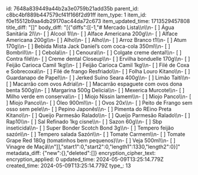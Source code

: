 id: 7648a839449a44b2a3e0759b21add35b
parent_id: c8bc4bf889b447579cf41f166f2d91ff
item_type: 1
item_id: f0e15512b9aa4db29170ac44da72c673
item_updated_time: 1713529457808
title_diff: "[]"
body_diff: "[{\"diffs\":[[-1,\"# Mercado Lista\\\n\\\n- [ ]  Água Sanitária 2l\\\n- [ ]  Alcool 1l\\\n- [ ]  Alface Americana 200g\\\n- [ ]  Alface Americana 200g\\\n- [ ]  Alho\\\n- [ ]  Alho\\\n- [ ]  Arroz Branco t1\\\n- [ ]  Atum 170g\\\n- [ ]  Bebida Mista Jack Daniel’s com coca-cola 350ml\\\n- [ ]  Bombril\\\n- [ ]  Cebola\\\n- [ ]  Cenoura\\\n- [ ]  Colgate creme dental\\\n- [ ]  Contra filé\\\n- [ ]  Creme dental Closeup\\\n- [ ]  Ervilha bonduelle 170g\\\n- [ ]  Feijão Carioca Camil 1kg\\\n- [ ]  Feijão Carioca Camil 1kg\\\n- [ ]  Filé de Coxa e Sobrecoxa\\\n- [ ]  Filé de frango Resfriado\\\n- [ ]  Folha Louro Kitano\\\n- [ ]  Guardanapo de Papel\\\n- [ ]  Jerked Suíno Seara 400g\\\n- [ ]  Limão Taiti\\\n- [ ]  Macarrão com ovos Adria\\\n- [ ]  Macarrão espaguete com ovos dona benta 500g\\\n- [ ]  Margarina 500g Delicia\\\n- [ ]  Mexerica Murcote\\\n- [ ]  Milho verde em conserva\\\n- [ ]  Miojo Nissin lamem\\\n- [ ]  Miojo Panco\\\n- [ ]  Miojo Panco\\\n- [ ]  Óleo 900ml\\\n- [ ]  Ovos 20x\\\n- [ ]  Peito de Frango sem osso sem pele\\\n- [ ]  Pepino Japonês\\\n- [ ]  Pimenta do REino Preta Kitano\\\n- [ ]  Queijo Parmesão Ralado\\\n- [ ]  Queijo Parmesão Ralado\\\n- [ ]  Rap10\\\n- [ ]  Sal Refinado 1kg cisne\\\n- [ ]  Sazon 60g\\\n- [ ]  Sbp inseticida\\\n- [ ]  Super Bonder Scotch Bond 3g\\\n- [ ]  Tempero feijão sazón\\\n- [ ]  Tempero salada Sazón\\\n- [ ]  Tomate Carmem\\\n- [ ]  Tomate Grape Red 180g (tomatinhos bem pequenos)\\\n- [ ]  Veja 500ml\\\n- [ ]  Vinagre de Maçã\\\n\"]],\"start1\":0,\"start2\":0,\"length1\":1330,\"length2\":0}]"
metadata_diff: {"new":{},"deleted":[]}
encryption_cipher_text: 
encryption_applied: 0
updated_time: 2024-05-09T13:25:14.779Z
created_time: 2024-05-09T13:25:14.779Z
type_: 13